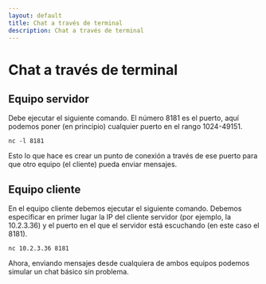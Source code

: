 ```yaml
---
layout: default
title: Chat a través de terminal
description: Chat a través de terminal
---
```


# Chat a través de terminal

## Equipo servidor
Debe ejecutar el siguiente comando. El número 8181 es el puerto, aquí podemos poner (en principio) cualquier puerto en el rango 1024-49151.

```
nc -l 8181
```

Esto lo que hace es crear un punto de conexión a través de ese puerto para que otro equipo (el cliente) pueda enviar mensajes.

## Equipo cliente
En el equipo cliente debemos ejecutar el siguiente comando. Debemos especificar en primer lugar la IP del cliente servidor (por ejemplo, la 10.2.3.36) y el puerto en el que el servidor está escuchando (en este caso el 8181).

```
nc 10.2.3.36 8181
```

Ahora, enviando mensajes desde cualquiera de ambos equipos podemos simular un chat básico sin problema.